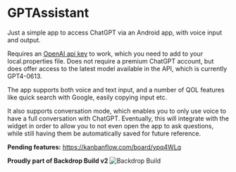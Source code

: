 # GPTAssistant
Just a simple app to access ChatGPT via an Android app, with voice input and output.

Requires an [OpenAI api key](https://platform.openai.com/account/api-keys) to work, which you need to add to your local.properties file. 
Does not require a premium ChatGPT account, but does offer access to the latest model available in the API, which is currently GPT4-0613.

The app supports both voice and text input, and a number of QOL features like quick search with Google, easily copying input etc. 

It also supports conversation mode, which enables you to only use voice to have a full conversation with ChatGPT. Eventually, this will 
integrate with the widget in order to allow you to not even open the app to ask questions, while still having them be automatically saved
for future reference.

**Pending features:**
https://kanbanflow.com/board/ypq4WLq

**Proudly part of Backdrop Build v2**
![Backdrop Build](https://pbs.twimg.com/media/F9wt1_XWAAAMjRv?format=jpg&name=small)
